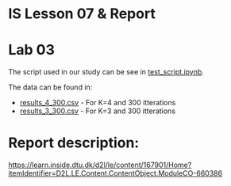 # IS Lesson 07 & Report

# Lab 03

The script used in our study can be see in [test_script.ipynb](test_script.ipynb).

The data can be found in:
 * [results_4_300.csv](results_4_300.csv) - For K=4 and 300 itterations
 * [results_3_300.csv](results_3_300.csv) - For K=3 and 300 itterations

# Report description:
https://learn.inside.dtu.dk/d2l/le/content/167901/Home?itemIdentifier=D2L.LE.Content.ContentObject.ModuleCO-660386
